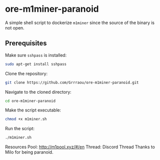 # ore-m1miner-paranoid

A simple shell script to dockerize `m1miner` since the source of the binary is not open.

## Prerequisites

Make sure `sshpass` is installed:

```bash
sudo apt-get install sshpass
```

Clone the repository:
```bash
git clone https://github.com/Grrraou/ore-m1miner-paranoid.git
```

Navigate to the cloned directory:
```bash
cd ore-m1miner-paranoid
```

Make the script executable:
```bash
chmod +x m1miner.sh
```

Run the script:
```bash
./m1miner.sh
```

Resources
Pool: http://m1pool.xyz/#/en
Thread: Discord Thread
Thanks to Milo for being paranoid.
